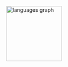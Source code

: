 <div>
  <img src="https://github-readme-stats.vercel.app/api/top-langs?username=Luxcorel&locale=en&hide_title=true&layout=compact&card_width=320&langs_count=5&theme=dracula&hide_border=true&order=2" height="150" alt="languages graph"  />
</div>

